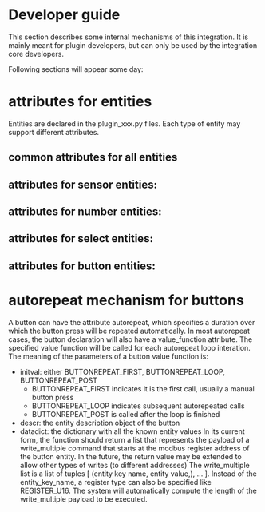 # Developer guide

This section describes some internal mechanisms of this integration. It is mainly meant for plugin developers, but can only be used by the integration core developers.

Following sections will appear some day:
# attributes for entities

Entities are declared in the plugin_xxx.py files.
Each type of entity may support different attributes.

## common attributes for all entities

## attributes for sensor entities:

## attributes for number entities:

## attributes for select entities:

## attributes for button entities:


# autorepeat mechanism for buttons

A button can have the attribute autorepeat, which specifies a duration over which the button press will be repeated automatically.
In most autorepeat cases, the button declaration will also have a value_function attribute. The specified value function will be called for each autorepeat loop interation.
The meaning of the parameters of a button value function is:
* initval: either BUTTONREPEAT_FIRST, BUTTONREPEAT_LOOP, BUTTONREPEAT_POST
  * BUTTONREPEAT_FIRST indicates it is the first call, usually a manual button press
  * BUTTONREPEAT_LOOP indicates subsequent autorepeated calls
  * BUTTONREPEAT_POST is called after the loop is finished 
* descr: the entity description object of the button
* datadict: the dictionary with all the known entity values
In its current form, the function should return a list that represents the payload of a write_multiple command that starts at the modbus register address of the button entity.
In the future, the return value may be extended to allow other types of writes (to different addresses)
The write_multiple list is a list of tuples [ (entity key name, entity value,), ... ]. Instead of the entity_key_name, a register type can also be specified like REGISTER_U16.
The system will automatically compute the length of the write_multiple payload to be executed.
